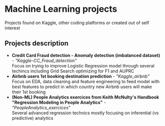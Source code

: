 # Machine Learning projects
Projects found on Kaggle, other coding platforms or created out of self interest

## Projects description
* **Credit Card Fraud detection - Anomaly detection (imbalanced dataset)** - *"Kaggle-CC_Fraud_detection"*
  <br> Focus on trying to improve Logistic Regression model through several techincs including Grid Search optimizing for F1 and AUPRC
* **Airbnb users 1st booking destination prediction** - *"Kaggle_airbnb"*
  <br> Focus on EDA, data cleaning and feature engineering to feed model with best features to predict in which country new Airbnb users will make their 1st booking
* **(Non-ML) People Analytics exercices from Keith McNulty's Handbook "Regression Modeling in People Analytics"** - *"PeopleAnalytics_exercices"*
  <br> Several advanced regression technics mostly focusing on inferential (vs predictive) analytics
